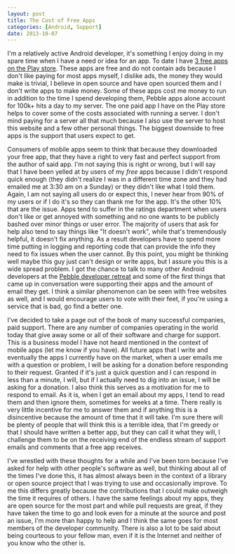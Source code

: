 ```yaml
---
layout: post
title: The Cost of Free Apps
categories: [Android, Support]
date: 2013-10-07
---
```

I'm a relatively active Android developer, it's something I enjoy doing in my spare time when 
I have a need or idea for an app. To date I have [3 free apps on the Play store](http://lukekorth.com/apps). 
These apps are free and do not contain ads because I don't like paying for most apps myself,
I dislike ads, the money they would make is trivial, I believe in open source and have open 
sourced them and I don't write apps to make money. Some of these apps cost me money to run 
in addition to the time I spend developing them, Pebble apps alone account for 100k+ hits a 
day to my server. The one paid app I have on the Play store helps to cover some of the costs
associated with running a server. I don't mind paying for a server all that much because 
I also use the server to host this website and a few other personal things. The biggest 
downside to free apps is the support that users expect to get.

<!--more-->

Consumers of mobile apps seem to think that because they downloaded your free app, that
they have a right to very fast and perfect support from the author of said app. I'm not saying 
this is right or wrong, but I will say that I have been yelled at by users of my _free_ apps
because I didn't respond quick enough (they didn't realize I was in a different time zone and they
had emailed me at 3:30 am on a Sunday) or they didn't like what I told them. Again, I am not 
saying all users do or expect this, I never hear from 90% of my users or if I do it's so they 
can thank me for the app. It's the other 10% that are the issue. Apps tend to suffer
in the ratings department when users don't like or get annoyed with something and no one wants 
to be publicly bashed over minor things or user error. The majority of users that ask for help 
also tend to say things like "It doesn't work", while that's tremendously helpful, it doesn't 
fix anything. As a result developers have to spend more time putting in logging and reporting 
code that can provide the info they need to fix issues when the user cannot. By this point,
you might be thinking well maybe this guy just can't design or write apps, but I assure you this
is a wide spread problem. I got the chance to talk to many other Android developers at the
[Pebble developer retreat](http://lukekorth.com/blog/pebble-developer-retreat/) and some of the 
first things that came up in conversation were supporting their apps and the amount of email they
get. I think a similar phenomenon can be seen with free websites as well, and I would encourage 
users to vote with their feet, if you're using a service that is bad, go find a better one. 

I've decided to take a page out of the book of many successful companies, paid support.
There are any number of companies operating in the world today that give away some or all
of their software and charge for support. This is a business model I have not heard mentioned
in the context of mobile apps (let me know if you have). All future apps that I write and eventually
the apps I currently have on the market, when a user emails me with a question or problem, I will
be asking for a donation before responding to their request. Granted if it's just a quick question
and I can respond in less than a minute, I will, but if I actually need to dig into an issue, I 
will be asking for a donation. I also think this serves as a motivation for me to respond to email.
As it is, when I get an email about my apps, I tend to read them and then ignore them, sometimes
for weeks at a time. There really is very little incentive for me to answer them and if anything
this is a disincentive because the amount of time that it will take. I'm sure there will be 
plenty of people that will think this is a terrible idea, that I'm greedy or that I should 
have written a better app, but they can call it what they will, I challenge them to be on 
the receiving end of the endless stream of support emails and comments that a free app receives.

I've wrestled with these thoughts for a while and I've been torn because I've asked for help with
other people's software as well, but thinking about all of the times I've done this, it has almost
always been in the context of a library or open source project that I was trying to use and occasionally
improve. To me this differs greatly because the contributions that I could make outweigh the time
it requires of others. I have the same feelings about my apps, they are open source for the most
part and while pull requests are great, if they have taken the time to go and look even for a minute
at the source and post an issue, I'm more than happy to help and I think the same goes for most
members of the developer community. There is also a lot to be said about being courteous to your fellow man, 
even if it is the Internet and neither of you know who the other is.
